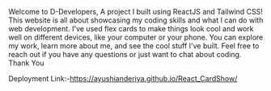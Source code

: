 
Welcome to D-Developers, A project I built using ReactJS and Tailwind CSS! This website is all about showcasing my coding skills and what I can do with web development. I've used flex cards to make things look cool and work well on different devices, like your computer or your phone. You can explore my work, learn more about me, and see the cool stuff I've built. Feel free to reach out if you have any questions or just want to chat about coding. Thank You

Deployment Link:-https://ayushianderiya.github.io/React_CardShow/
